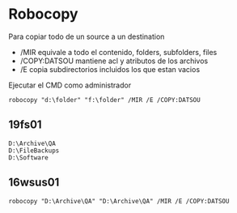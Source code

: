# Robocopy

Para copiar todo de un source a un destination

- /MIR equivale a todo el contenido, folders, subfolders, files
- /COPY:DATSOU mantiene acl y atributos de los archivos
- /E copia subdirectorios incluidos los que estan vacios

Ejecutar el CMD como administrador
```
robocopy "d:\folder" "f:\folder" /MIR /E /COPY:DATSOU
```

## 19fs01
```
D:\Archive\QA
D:\FileBackups
D:\Software
```
## 16wsus01
```
robocopy "D:\Archive\QA" "D:\Archive\QA" /MIR /E /COPY:DATSOU
```